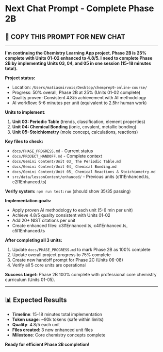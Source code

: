 # Next Chat Prompt - Complete Phase 2B

## 🎯 COPY THIS PROMPT FOR NEW CHAT

---

**I'm continuing the Chemistry Learning App project. Phase 2B is 25% complete with Units 01-02 enhanced to 4.8/5. I need to complete Phase 2B by implementing Units 03, 04, and 05 in one session (15-18 minutes total).**

**Project status:**
- Location: `/Users/matiasmirvois/Desktop/chemprep9-online-course/`
- Progress: 50% overall, Phase 2B at 25% (Units 01-02 complete)
- Quality proven: Consistent 4.8/5 achievement with AI methodology
- AI workflow: 5-6 minutes per unit (equivalent to 2.5hr human work)

**Units to implement:**
1. **Unit 03: Periodic Table** (trends, classification, element properties)
2. **Unit 04: Chemical Bonding** (ionic, covalent, metallic bonding)
3. **Unit 05: Stoichiometry** (mole concept, calculations, reactions)

**Key files to check:**
- `docs/PHASE_PROGRESS.md` - Current status
- `docs/PROJECT_HANDOFF.md` - Complete context
- `docs/Gemini Content/Unit 03_ The Periodic Table.md`
- `docs/Gemini Content/Unit 04_ Chemical Bonding.md`
- `docs/Gemini Content/Unit 05_ Chemical Reactions & Stoichiometry.md`
- `src/data/lessonContent/enhanced/` - Previous units (c1l1Enhanced.ts, c2l1Enhanced.ts)

**Verify system:** `npm run test:run` (should show 35/35 passing)

**Implementation goals:**
- Apply proven AI methodology to each unit (5-6 min per unit)
- Achieve 4.8/5 quality consistent with Units 01-02
- Add 20+ NIST citations per unit
- Create enhanced files: c3l1Enhanced.ts, c4l1Enhanced.ts, c5l1Enhanced.ts

**After completing all 3 units:**
1. Update `docs/PHASE_PROGRESS.md` to mark Phase 2B as 100% complete
2. Update overall project progress to 75% complete
3. Create new handoff prompt for Phase 2C (Units 06-08)
4. Verify all 5 core units are operational

**Success target:** Phase 2B 100% complete with professional core chemistry curriculum (Units 01-05).

---

## 📊 Expected Results
- **Timeline**: 15-18 minutes total implementation
- **Token usage**: ~90k tokens (safe within limits)
- **Quality**: 4.8/5 each unit
- **Files created**: 3 new enhanced unit files
- **Milestone**: Core chemistry concepts complete

**Ready for efficient Phase 2B completion!**
